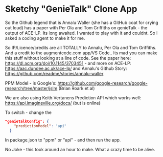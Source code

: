 # Sketchy "GenieTalk" Clone App

So the Github legend that is Annalu Waller (she has a GitHub coat for crying out loud) has a paper with Per Ola and Tom Griffiths on genieTalk - the output of ACE-LP. Its long awaited. I wanted to play with it and couldnt. So I asked a coding agent to make it for me. 

So IP/Licence/credits are all TOTALLY to Annalu, Per Ola and Tom Griffiths. And a credit to the augmentcode.com app/VS Code.. Its mad you can make this stuff without looking at a line of code.  See the paper here: https://dl.acm.org/doi/10.1145/3703451 - and more on ACE-LP: https://aac.dundee.ac.uk/ace-lp/ and Annalu's Github Story: https://github.com/readme/stories/annalu-waller 

PPM Model - is Google's: https://github.com/google-research/google-research/tree/master/jslm (Brian Roark et al)

We are also using Keith Vertanens Prediction API which works well: https://api.imagineville.org/docs/ (but is online)

To switch - change the 

```json
"genietalkConfig": {
    "predictionModel": "api"
  }
```

In package.json to "ppm" or "api" - and then run the app.

No Joke - this took around an hour to make. What a crazy time to be alive. 